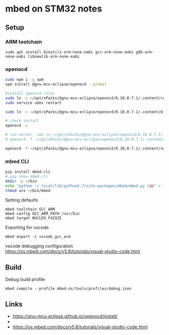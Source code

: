 # mbed on STM32 notes

## Setup

### ARM toolchain 

`sudo apt install binutils-arm-none-eabi gcc-arm-none-eabi gdb-arm-none-eabi libnewlib-arm-none-eabi`

### openocd 

```sh
sudo npm i -g xpm
xpm install @gnu-mcu-eclipse/openocd --global

#install openocd rules
sudo ln -s ~/opt/xPacks/@gnu-mcu-eclipse/openocd/0.10.0-7.1/.content/contrib/60-openocd.rules /etc/udev/rules.d/
sudo service udev restart

sudo ln -s ~/opt/xPacks/@gnu-mcu-eclipse/openocd/0.10.0-7.1/.content/bin/openocd /usr/bin/openocd

# check install
openocd -v

# run server, see in ~/opt/xPacks/@gnu-mcu-eclipse/openocd/0.10.0-7.1/.content/scripts/board to match yours eg
# openocd -f ~/opt/xPacks/@gnu-mcu-eclipse/openocd/0.10.0-7.1/.content/scripts/board/<name>.cfg

openocd -f ~/opt/xPacks/@gnu-mcu-eclipse/openocd/0.10.0-7.1/.content/scripts/board/stm32429i_eval_stlink.cfg

```

### mbed CLI

```sh
pip install mbed-cli
# pip show mbed-cli
mkdir -p ~/bin
echo "python ~/.local/lib/python2.7/site-packages/mbed/mbed.py \$@" > ~/bin/mbed
chmod u+x ~/bin/mbed
```

Setting defaults

```
mbed toolchain GCC_ARM
mbed config GCC_ARM_PATH /usr/bin
mbed target NUCLEO_F429ZI
```

Exporting for vscode

`mbed export -i vscode_gcc_arm`

vscode debugging configuration https://os.mbed.com/docs/v5.8/tutorials/visual-studio-code.html 

## Build

Debug build profile

```
mbed compile --profile mbed-os/tools/profiles/debug.json
```


## Links

- https://gnu-mcu-eclipse.github.io/openocd/install/
- 
- https://os.mbed.com/docs/v5.8/tutorials/visual-studio-code.html 

